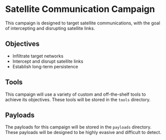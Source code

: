 # Satellite Communication Campaign

This campaign is designed to target satellite communications, with the goal of intercepting and disrupting satellite links.

## Objectives

- Infiltrate target networks
- Intercept and disrupt satellite links
- Establish long-term persistence

## Tools

This campaign will use a variety of custom and off-the-shelf tools to achieve its objectives. These tools will be stored in the `tools` directory.

## Payloads

The payloads for this campaign will be stored in the `payloads` directory. These payloads will be designed to be highly evasive and difficult to detect.
